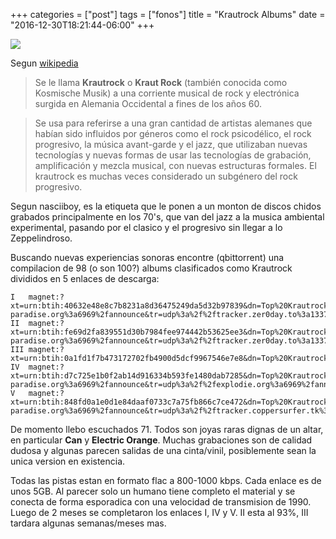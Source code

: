 +++
categories = ["post"]
tags = ["fonos"]
title = "Krautrock Albums"
date = "2016-12-30T18:21:44-06:00"
+++

![](../smile.jpg)

Segun [wikipedia](https://es.wikipedia.org/wiki/Krautrock)

> Se le llama **Krautrock** o **Kraut Rock** (también conocida como Kosmische
> Musik) a una corriente musical de rock y electrónica surgida en Alemania
> Occidental a fines de los años 60.

> Se usa para referirse a una gran cantidad de artistas alemanes que habían sido
> influidos por géneros como el rock psicodélico, el rock progresivo, la música
> avant-garde y el jazz, que utilizaban nuevas tecnologías y nuevas formas de
> usar las tecnologías de grabación, amplificación y mezcla musical, con nuevas
> estructuras formales. El krautrock es muchas veces considerado un subgénero
> del rock progresivo.

Segun nasciiboy, es la etiqueta que le ponen a un monton de discos chidos
grabados principalmente en los 70's, que van del jazz a la musica ambiental
experimental, pasando por el clasico y el progresivo sin llegar a lo
Zeppelindroso.

Buscando nuevas experiencias sonoras encontre (qbittorrent) una compilacion de
98 (o son 100?)  albums clasificados como Krautrock divididos en 5 enlaces de
descarga:


    I   magnet:?xt=urn:btih:40632e48e8c7b8231a8d36475249da5d32b97839&dn=Top%20Krautrock%20Albums%20(according%20progarchives.com)%2c%20Part%20I&tr=udp%3a%2f%2fexplodie.org%3a6969%2fannounce&tr=udp%3a%2f%2ftracker.coppersurfer.tk%3a6969%2fannounce&tr=udp%3a%2f%2ftracker.leechers-paradise.org%3a6969%2fannounce&tr=udp%3a%2f%2ftracker.zer0day.to%3a1337%2fannounce&tr=udp%3a%2f%2f9.rarbg.com%3a2710%2fannounce&tr=udp%3a%2f%2ftracker.opentrackr.org%3a1337%2fannounce
    II  magnet:?xt=urn:btih:fe69d2fa839551d30b7984fee974442b53625ee3&dn=Top%20Krautrock%20Albums%20(according%20progarchives.com)%2c%20Part%20II&tr=udp%3a%2f%2f9.rarbg.com%3a2710%2fannounce&tr=udp%3a%2f%2ftracker.opentrackr.org%3a1337%2fannounce&tr=udp%3a%2f%2ftracker.leechers-paradise.org%3a6969%2fannounce&tr=udp%3a%2f%2ftracker.zer0day.to%3a1337%2fannounce&tr=udp%3a%2f%2ftracker.coppersurfer.tk%3a6969%2fannounce&tr=udp%3a%2f%2fexplodie.org%3a6969%2fannounce
    III magnet:?xt=urn:btih:0a1fd1f7b473172702fb4900d5dcf9967546e7e8&dn=Top%20Krautrock%20Albums%20(according%20progarchives.com)%2c%20Part%20III%20(reseed)
    IV  magnet:?xt=urn:btih:d7c725e1b0f2ab14d916334b593fe1480dab7285&dn=Top%20Krautrock%20Albums%20(according%20progarchives.com)%2c%20Part%20IV&tr=udp%3a%2f%2f9.rarbg.com%3a2710%2fannounce&tr=udp%3a%2f%2ftracker.zer0day.to%3a1337%2fannounce&tr=udp%3a%2f%2ftracker.opentrackr.org%3a1337%2fannounce&tr=udp%3a%2f%2ftracker.leechers-paradise.org%3a6969%2fannounce&tr=udp%3a%2f%2fexplodie.org%3a6969%2fannounce&tr=udp%3a%2f%2ftracker.coppersurfer.tk%3a6969%2fannounce
    V   magnet:?xt=urn:btih:848fd0a1e0d1e84daaf0733c7a75fb866c7ce472&dn=Top%20Krautrock%20Albums%20(according%20progarchives.com)%2c%20Part%20V&tr=udp%3a%2f%2ftracker.zer0day.to%3a1337%2fannounce&tr=udp%3a%2f%2ftracker.opentrackr.org%3a1337%2fannounce&tr=udp%3a%2f%2ftracker.leechers-paradise.org%3a6969%2fannounce&tr=udp%3a%2f%2ftracker.coppersurfer.tk%3a6969%2fannounce&tr=udp%3a%2f%2fexplodie.org%3a6969%2fannounce&tr=udp%3a%2f%2f9.rarbg.com%3a2710%2fannounce

De momento llebo escuchados 71. Todos son joyas raras dignas de un altar, en
particular **Can** y **Electric Orange**. Muchas grabaciones son de calidad
dudosa y algunas parecen salidas de una cinta/vinil, posiblemente sean la unica
version en existencia.

Todas las pistas estan en formato flac a 800-1000 kbps. Cada enlace es de unos
5GB. Al parecer solo un humano tiene completo el material y se conecta de forma
esporadica con una velocidad de transmision de 1990. Luego de 2 meses se
completaron los enlaces I, IV y V. II esta al 93%, III tardara algunas
semanas/meses mas.
